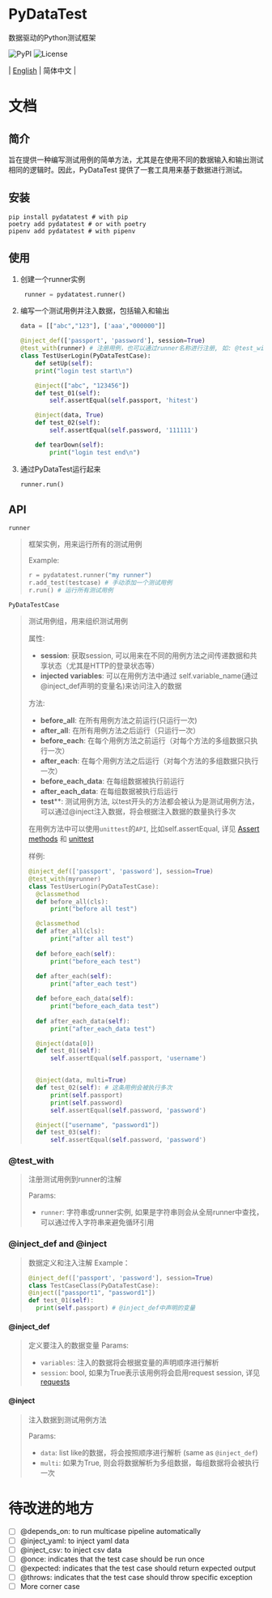 # PyDataTest

数据驱动的Python测试框架

![PyPI](https://img.shields.io/pypi/v/pydatatest)
![License](https://img.shields.io/github/license/aak1247/PyDataTest)

| [English](./README.en-US.md) | 简体中文 |

# 文档
## 简介

旨在提供一种编写测试用例的简单方法，尤其是在使用不同的数据输入和输出测试相同的逻辑时。因此，PyDataTest 提供了一套工具用来基于数据进行测试。

## 安装

```shell
pip install pydatatest # with pip
poetry add pydatatest # or with poetry
pipenv add pydatatest # with pipenv
```

## 使用
1. 创建一个runner实例
   ```python
    runner = pydatatest.runner()
   ```
2. 编写一个测试用例并注入数据，包括输入和输出
    ```python
    data = [["abc","123"], ['aaa',"000000"]]

    @inject_def(['passport', 'password'], session=True)
    @test_with(runner) # 注册用例，也可以通过runner名称进行注册, 如: @test_with("runner1")
    class TestUserLogin(PyDataTestCase):
        def setUp(self):
        print("login test start\n")

        @inject(["abc", "123456"])
        def test_01(self):
            self.assertEqual(self.passport, 'hitest')

        @inject(data, True)
        def test_02(self):
            self.assertEqual(self.password, '111111')

        def tearDown(self):
            print("login test end\n")
    ```
3. 通过PyDataTest运行起来
    ```python
    runner.run()
    ```



## API

`runner` 
> 框架实例，用来运行所有的测试用例
> 
> Example:
> ```python
> r = pydatatest.runner("my runner")
> r.add_test(testcase) # 手动添加一个测试用例
> r.run() # 运行所有测试用例
> ```

`PyDataTestCase`
> 测试用例组，用来组织测试用例
> 
> 属性:
>   - **session**: 获取session, 可以用来在不同的用例方法之间传递数据和共享状态（尤其是HTTP的登录状态等）
>   - **injected variables**: 可以在用例方法中通过 self.variable_name(通过@inject_def声明的变量名)来访问注入的数据
>
> 方法:
>   - **before_all**: 在所有用例方法之前运行(只运行一次)
>   - **after_all**: 在所有用例方法之后运行（只运行一次）
>   - **before_each**: 在每个用例方法之前运行（对每个方法的多组数据只执行一次）
>   - **after_each**: 在每个用例方法之后运行（对每个方法的多组数据只执行一次）
>   - **before_each_data**: 在每组数据被执行前运行
>   - **after_each_data**: 在每组数据被执行后运行
>   - **test****: 测试用例方法, 以test开头的方法都会被认为是测试用例方法，可以通过@inject注入数据，将会根据注入数据的数量执行多次
> 
>  在用例方法中可以使用``unittest``的``API``, 比如self.assertEqual, 详见 [Assert methods](https://docs.python.org/3/library/unittest.html#assert-methods) 和 [unittest](https://docs.python.org/3/contents.html)
>
> 样例:
> ```python
> @inject_def(['passport', 'password'], session=True)
> @test_with(myrunner)
> class TestUserLogin(PyDataTestCase):
>   @classmethod
>   def before_all(cls):
>       print("before all test")
> 
>   @classmethod
>   def after_all(cls):
>       print("after all test")
>       
>   def before_each(self):
>       print("before_each test")
>   
>   def after_each(self):
>       print("after_each test")
> 
>   def before_each_data(self):
>       print("before_each_data test")
>   
>   def after_each_data(self):
>       print("after_each_data test")
> 
>   @inject(data[0])
>   def test_01(self):
>       self.assertEqual(self.passport, 'username')
> 
> 
>   @inject(data, multi=True)
>   def test_02(self): # 这条用例会被执行多次
>       print(self.passport)
>       print(self.password)
>       self.assertEqual(self.password, 'password')
> 
>   @inject(["username", "password1"])
>   def test_03(self):
>       self.assertEqual(self.password, 'password')
> ```

### @test_with
> 注册测试用例到runner的注解
> 
> Params:
> - ``runner``: 字符串或runner实例, 如果是字符串则会从全局runner中查找，可以通过传入字符串来避免循环引用

### @inject_def and @inject
> 数据定义和注入注解
> Example：
> 
> ```python
> @inject_def(['passport', 'password'], session=True)
> class TestCaseClass(PyDataTestCase):
> @inject(["passport1", "password1"])
> def test_01(self):
>   print(self.passport) # @inject_def中声明的变量
#### @inject_def
> 定义要注入的数据变量
> Params:
> - ``variables``: 注入的数据将会根据变量的声明顺序进行解析
> - ``session``: bool, 如果为True表示该用例将会启用request session, 详见 [requests](https://requests.readthedocs.io/en/master/user/advanced/#session-objects)

#### @inject
> 注入数据到测试用例方法
> 
> Params:
>   - ``data``: list like的数据，将会按照顺序进行解析 (same as ``@inject_def``)
>   - ``multi``: 如果为True, 则会将数据解析为多组数据，每组数据将会被执行一次

# 待改进的地方
- [ ] @depends_on: to run multicase pipeline automatically
- [ ] @inject_yaml: to inject yaml data
- [ ] @inject_csv: to inject csv data
- [ ] @once: indicates that the test case should be run once
- [ ] @expected: indicates that the test case should return expected output
- [ ] @throws: indicates that the test case should throw specific exception
- [ ] More corner case